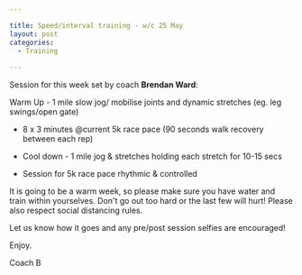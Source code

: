 ```yaml
---

title: Speed/interval training - w/c 25 May
layout: post
categories:
  - Training
  
---
```


Session for this week set by coach **Brendan Ward**:

Warm Up - 1 mile slow jog/ mobilise joints and dynamic stretches (eg. leg swings/open gate)

* 8 x 3 minutes @current 5k race pace (90 seconds walk recovery between each rep)

* Cool down - 1 mile jog & stretches holding each stretch for 10-15 secs

* Session for 5k race pace rhythmic & controlled

It is going to be a warm week, so please make sure you have water and train within yourselves. Don't go out too hard or the last few will hurt! Please also respect social distancing rules.

Let us know how it goes and any pre/post session selfies are encouraged! 

Enjoy.

Coach B
